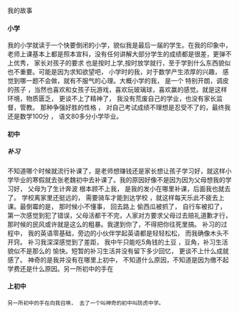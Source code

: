 我的故事

#### 小学
我的小学就读于一个快要倒闭的小学，貌似我是最后一届的学生。在我的印象中，老师上课基本上都是照本宣科，没有任何讲解大部分学生的成绩都是很差，更弹不上优秀， 家长对孩子的要求
也是按时上学,按时放学就行，至于学到什么东西貌似也不重要。可能是因为求知欲望吧， 小学时的我，对于数学产生浓厚的兴趣， 感觉到哪一题不会做，就有不服气的心理。大概小学的我， 是一个
特别开朗，调皮的孩子 ，当然也喜欢和女孩子玩游戏，喜欢玩玻璃球，喜欢赢的感觉。就是这样环境，物质匮乏， 更谈不上了精神了， 我没有荒废自己的学业，也没有家长监督，管教。
那种争强好胜的性格 ， 对自己考试成绩不理想是忍受不了的，最终我还是数学100分 ， 语文80多分小学毕业。

#### 初中
##### 补习
   不知道哪个时候就流行补课了，是老师想赚钱还是家长想让孩子学习好，就这样小学毕业的寒假就去张老魏初中去补课了。我的原因好像不是因为因为父母想我的学习好， 父母为了生计奔波
  根本顾不上我， 是我的发小在哪里补课，后面我也就去了。 学校离家里还挺远的， 需要骑车才能到达学校 ，就这样每天乐此不疲去上课。最倒霉的是， 那时候小不懂事， 回去路上
  偷西瓜被抓了， 自行车被扣了，第一次感觉到犯了错误，父母活都干不完，人家对方要求父母过去赔礼道歉才行， 那时候的民风或许就是这么的粗暴。我逮到你了，不得把你往死里搞。
  补习的过程中， 我的英语零基础，旁边的小伙伴学起英语都是轻轻松松， 而我确像木头不开窍。 补习我深深感觉到了差距， 我中午只能吃5角钱的土豆 ，豆角，补习生活貌似不是那么的
  愉快。短暂的补习生活并没有留下多少回忆， 更谈不上什么成就感了。 神奇的是我并没有在哪里上初中， 不知道什么原因，不知道是因为缴不起学费还是什么原因。另一所初中的手在
 #### 上初中
    另一所初中的手在向我召唤， 去了一个叫神奇的初中叫防虎中学。 

